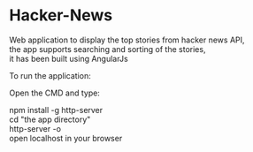 # Hacker-News

Web application to display the top stories from hacker news API,  
the app supports searching and sorting of the stories,  
it has been built using AngularJs

To run the application:  

Open the CMD and type:  

npm install -g http-server  
cd "the app directory"  
http-server -o   
open localhost in your browser  
